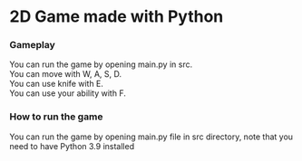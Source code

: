 # 2D Game made with Python


### Gameplay
You can run the game by opening main.py in src.<br>
You can move with W, A, S, D.<br>
You can use knife with E.<br>
You can use your ability with F.

### How to run the game
You can run the game by opening main.py file in src directory, note that you need to have Python 3.9 installed
